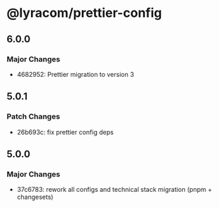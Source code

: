 # @lyracom/prettier-config

## 6.0.0

### Major Changes

- 4682952: Prettier migration to version 3

## 5.0.1

### Patch Changes

- 26b693c: fix prettier config deps

## 5.0.0

### Major Changes

- 37c6783: rework all configs and technical stack migration (pnpm + changesets)
